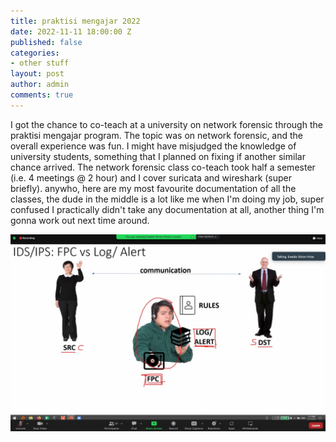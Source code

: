 ```yaml
---
title: praktisi mengajar 2022
date: 2022-11-11 18:00:00 Z
published: false
categories:
- other stuff
layout: post
author: admin
comments: true
---
```


I got the chance to co-teach at a university on network forensic through the praktisi mengajar program. The topic was on network forensic, and the overall experience was fun.
I might have misjudged the knowledge of university students, something that I planned on fixing if another similar chance arrived.
The network forensic class co-teach took half a semester (i.e. 4 meetings @ 2 hour) and I cover suricata and wireshark (super briefly).
anywho, here are my most favourite documentation of all the classes, the dude in the middle is a lot like me when I'm doing my job, super confused
I practically didn't take any documentation at all, another thing I'm gonna work out next time around.

![praktisimengajar2022](/images/praktisimengajar2022.jpeg)
